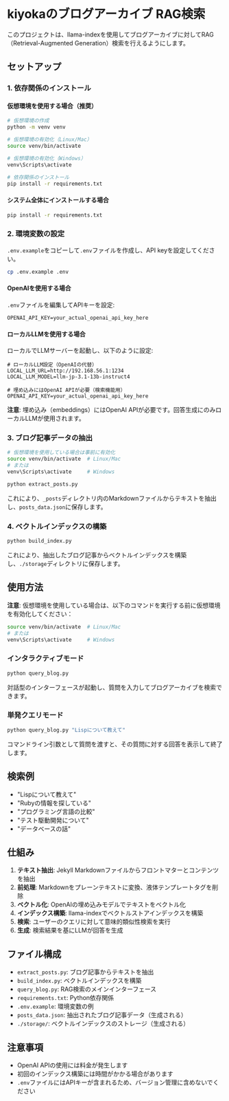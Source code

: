 # kiyokaのブログアーカイブ RAG検索

このプロジェクトは、llama-indexを使用してブログアーカイブに対してRAG（Retrieval-Augmented Generation）検索を行えるようにします。

## セットアップ

### 1. 依存関係のインストール

#### 仮想環境を使用する場合（推奨）

```bash
# 仮想環境の作成
python -m venv venv

# 仮想環境の有効化（Linux/Mac）
source venv/bin/activate

# 仮想環境の有効化（Windows）
venv\Scripts\activate

# 依存関係のインストール
pip install -r requirements.txt
```

#### システム全体にインストールする場合

```bash
pip install -r requirements.txt
```

### 2. 環境変数の設定

`.env.example`をコピーして`.env`ファイルを作成し、API keyを設定してください。

```bash
cp .env.example .env
```

#### OpenAIを使用する場合

`.env`ファイルを編集してAPIキーを設定:

```
OPENAI_API_KEY=your_actual_openai_api_key_here
```

#### ローカルLLMを使用する場合

ローカルでLLMサーバーを起動し、以下のように設定:

```
# ローカルLLM設定（OpenAIの代替）
LOCAL_LLM_URL=http://192.168.56.1:1234
LOCAL_LLM_MODEL=llm-jp-3.1-13b-instruct4

# 埋め込みにはOpenAI APIが必要（検索機能用）
OPENAI_API_KEY=your_actual_openai_api_key_here
```

**注意**: 埋め込み（embeddings）にはOpenAI APIが必要です。回答生成にのみローカルLLMが使用されます。

### 3. ブログ記事データの抽出

```bash
# 仮想環境を使用している場合は事前に有効化
source venv/bin/activate  # Linux/Mac
# または
venv\Scripts\activate     # Windows

python extract_posts.py
```

これにより、`_posts`ディレクトリ内のMarkdownファイルからテキストを抽出し、`posts_data.json`に保存します。

### 4. ベクトルインデックスの構築

```bash
python build_index.py
```

これにより、抽出したブログ記事からベクトルインデックスを構築し、`./storage`ディレクトリに保存します。

## 使用方法

**注意**: 仮想環境を使用している場合は、以下のコマンドを実行する前に仮想環境を有効化してください：

```bash
source venv/bin/activate  # Linux/Mac
# または
venv\Scripts\activate     # Windows
```

### インタラクティブモード

```bash
python query_blog.py
```

対話型のインターフェースが起動し、質問を入力してブログアーカイブを検索できます。

### 単発クエリモード

```bash
python query_blog.py "Lispについて教えて"
```

コマンドライン引数として質問を渡すと、その質問に対する回答を表示して終了します。

## 検索例

- "Lispについて教えて"
- "Rubyの情報を探している"
- "プログラミング言語の比較"
- "テスト駆動開発について"
- "データベースの話"

## 仕組み

1. **テキスト抽出**: Jekyll Markdownファイルからフロントマターとコンテンツを抽出
2. **前処理**: Markdownをプレーンテキストに変換、液体テンプレートタグを削除
3. **ベクトル化**: OpenAIの埋め込みモデルでテキストをベクトル化
4. **インデックス構築**: llama-indexでベクトルストアインデックスを構築
5. **検索**: ユーザーのクエリに対して意味的類似性検索を実行
6. **生成**: 検索結果を基にLLMが回答を生成

## ファイル構成

- `extract_posts.py`: ブログ記事からテキストを抽出
- `build_index.py`: ベクトルインデックスを構築
- `query_blog.py`: RAG検索のメインインターフェース
- `requirements.txt`: Python依存関係
- `.env.example`: 環境変数の例
- `posts_data.json`: 抽出されたブログ記事データ（生成される）
- `./storage/`: ベクトルインデックスのストレージ（生成される）

## 注意事項

- OpenAI APIの使用には料金が発生します
- 初回のインデックス構築には時間がかかる場合があります
- `.env`ファイルにはAPIキーが含まれるため、バージョン管理に含めないでください